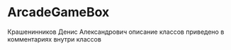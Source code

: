 # ArcadeGameBox
Крашенинников Денис Александрович
описание классов приведено в комментариях внутри классов
